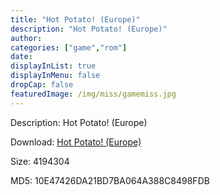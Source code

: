 ```yaml
---
title: "Hot Potato! (Europe)"
description: "Hot Potato! (Europe)"
author: 
categories: ["game","rom"]
date: 
displayInList: true
displayInMenu: false
dropCap: false
featuredImage: /img/miss/gamemiss.jpg
---
```


Description: Hot Potato! (Europe)

Download: <a style="text-decoration:underline;" href="https://mega.nz/#!qeAE0AIb!92OJPmAAJZpe0GGiPDFUySFL_CfHHfchZaOP8560Pzg" target = "_blank" rel = "nofollow" > Hot Potato! (Europe)</a>

Size: 4194304

MD5: 10E47426DA21BD7BA064A388C8498FDB


